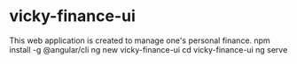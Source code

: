 # vicky-finance-ui
This web application is created to manage one's personal finance.
npm install -g @angular/cli
ng new vicky-finance-ui
cd vicky-finance-ui
ng serve
